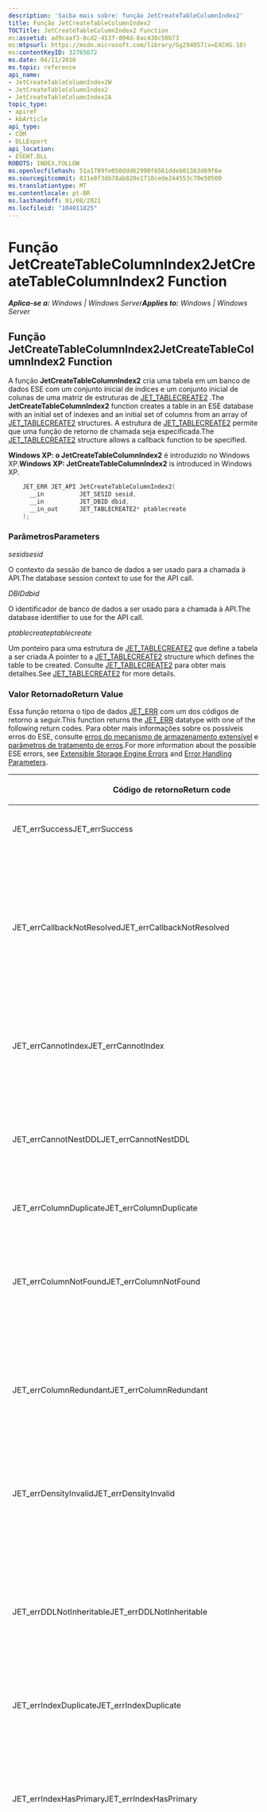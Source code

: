 ```yaml
---
description: 'Saiba mais sobre: função JetCreateTableColumnIndex2'
title: Função JetCreateTableColumnIndex2
TOCTitle: JetCreateTableColumnIndex2 Function
ms:assetid: ad9caaf3-8cd2-453f-894d-8ac438c50b73
ms:mtpsurl: https://msdn.microsoft.com/library/Gg294057(v=EXCHG.10)
ms:contentKeyID: 32765672
ms.date: 04/11/2016
ms.topic: reference
api_name:
- JetCreateTableColumnIndex2W
- JetCreateTableColumnIndex2
- JetCreateTableColumnIndex2A
topic_type:
- apiref
- kbArticle
api_type:
- COM
- DLLExport
api_location:
- ESENT.DLL
ROBOTS: INDEX,FOLLOW
ms.openlocfilehash: 51a1789fe050ddd62990f6561ddeb01363d69f6e
ms.sourcegitcommit: 831e8f3db78ab820e1710cede244553c70e50500
ms.translationtype: MT
ms.contentlocale: pt-BR
ms.lasthandoff: 01/08/2021
ms.locfileid: "104011825"
---
```

# <a name="jetcreatetablecolumnindex2-function"></a><span data-ttu-id="b8b4a-103">Função JetCreateTableColumnIndex2</span><span class="sxs-lookup"><span data-stu-id="b8b4a-103">JetCreateTableColumnIndex2 Function</span></span>


<span data-ttu-id="b8b4a-104">_**Aplica-se a:** Windows | Windows Server_</span><span class="sxs-lookup"><span data-stu-id="b8b4a-104">_**Applies to:** Windows | Windows Server_</span></span>

## <a name="jetcreatetablecolumnindex2-function"></a><span data-ttu-id="b8b4a-105">Função JetCreateTableColumnIndex2</span><span class="sxs-lookup"><span data-stu-id="b8b4a-105">JetCreateTableColumnIndex2 Function</span></span>

<span data-ttu-id="b8b4a-106">A função **JetCreateTableColumnIndex2** cria uma tabela em um banco de dados ESE com um conjunto inicial de índices e um conjunto inicial de colunas de uma matriz de estruturas de [JET_TABLECREATE2](./jet-tablecreate2-structure.md) .</span><span class="sxs-lookup"><span data-stu-id="b8b4a-106">The **JetCreateTableColumnIndex2** function creates a table in an ESE database with an initial set of indexes and an initial set of columns from an array of [JET_TABLECREATE2](./jet-tablecreate2-structure.md) structures.</span></span> <span data-ttu-id="b8b4a-107">A estrutura de [JET_TABLECREATE2](./jet-tablecreate2-structure.md) permite que uma função de retorno de chamada seja especificada.</span><span class="sxs-lookup"><span data-stu-id="b8b4a-107">The [JET_TABLECREATE2](./jet-tablecreate2-structure.md) structure allows a callback function to be specified.</span></span>

<span data-ttu-id="b8b4a-108">**Windows XP: o JetCreateTableColumnIndex2** é introduzido no Windows XP.</span><span class="sxs-lookup"><span data-stu-id="b8b4a-108">**Windows XP:  JetCreateTableColumnIndex2** is introduced in Windows XP.</span></span>

```cpp
    JET_ERR JET_API JetCreateTableColumnIndex2(
      __in          JET_SESID sesid,
      __in          JET_DBID dbid,
      __in_out      JET_TABLECREATE2* ptablecreate
    );
```

### <a name="parameters"></a><span data-ttu-id="b8b4a-109">Parâmetros</span><span class="sxs-lookup"><span data-stu-id="b8b4a-109">Parameters</span></span>

<span data-ttu-id="b8b4a-110">*sesid*</span><span class="sxs-lookup"><span data-stu-id="b8b4a-110">*sesid*</span></span>

<span data-ttu-id="b8b4a-111">O contexto da sessão de banco de dados a ser usado para a chamada à API.</span><span class="sxs-lookup"><span data-stu-id="b8b4a-111">The database session context to use for the API call.</span></span>

<span data-ttu-id="b8b4a-112">*DBID*</span><span class="sxs-lookup"><span data-stu-id="b8b4a-112">*dbid*</span></span>

<span data-ttu-id="b8b4a-113">O identificador de banco de dados a ser usado para a chamada à API.</span><span class="sxs-lookup"><span data-stu-id="b8b4a-113">The database identifier to use for the API call.</span></span>

<span data-ttu-id="b8b4a-114">*ptablecreate*</span><span class="sxs-lookup"><span data-stu-id="b8b4a-114">*ptablecreate*</span></span>

<span data-ttu-id="b8b4a-115">Um ponteiro para uma estrutura de [JET_TABLECREATE2](./jet-tablecreate2-structure.md) que define a tabela a ser criada.</span><span class="sxs-lookup"><span data-stu-id="b8b4a-115">A pointer to a [JET_TABLECREATE2](./jet-tablecreate2-structure.md) structure which defines the table to be created.</span></span> <span data-ttu-id="b8b4a-116">Consulte [JET_TABLECREATE2](./jet-tablecreate2-structure.md) para obter mais detalhes.</span><span class="sxs-lookup"><span data-stu-id="b8b4a-116">See [JET_TABLECREATE2](./jet-tablecreate2-structure.md) for more details.</span></span>

### <a name="return-value"></a><span data-ttu-id="b8b4a-117">Valor Retornado</span><span class="sxs-lookup"><span data-stu-id="b8b4a-117">Return Value</span></span>

<span data-ttu-id="b8b4a-118">Essa função retorna o tipo de dados [JET_ERR](./jet-err.md) com um dos códigos de retorno a seguir.</span><span class="sxs-lookup"><span data-stu-id="b8b4a-118">This function returns the [JET_ERR](./jet-err.md) datatype with one of the following return codes.</span></span> <span data-ttu-id="b8b4a-119">Para obter mais informações sobre os possíveis erros do ESE, consulte [erros do mecanismo de armazenamento extensível](./extensible-storage-engine-errors.md) e [parâmetros de tratamento de erros](./error-handling-parameters.md).</span><span class="sxs-lookup"><span data-stu-id="b8b4a-119">For more information about the possible ESE errors, see [Extensible Storage Engine Errors](./extensible-storage-engine-errors.md) and [Error Handling Parameters](./error-handling-parameters.md).</span></span>

<table>
<colgroup>
<col style="width: 50%" />
<col style="width: 50%" />
</colgroup>
<thead>
<tr class="header">
<th><p><span data-ttu-id="b8b4a-120">Código de retorno</span><span class="sxs-lookup"><span data-stu-id="b8b4a-120">Return code</span></span></p></th>
<th><p><span data-ttu-id="b8b4a-121">Descrição</span><span class="sxs-lookup"><span data-stu-id="b8b4a-121">Description</span></span></p></th>
</tr>
</thead>
<tbody>
<tr class="odd">
<td><p><span data-ttu-id="b8b4a-122">JET_errSuccess</span><span class="sxs-lookup"><span data-stu-id="b8b4a-122">JET_errSuccess</span></span></p></td>
<td><p><span data-ttu-id="b8b4a-123">A operação foi concluída com sucesso.</span><span class="sxs-lookup"><span data-stu-id="b8b4a-123">The operation completed successfully.</span></span></p></td>
</tr>
<tr class="even">
<td><p><span data-ttu-id="b8b4a-124">JET_errCallbackNotResolved</span><span class="sxs-lookup"><span data-stu-id="b8b4a-124">JET_errCallbackNotResolved</span></span></p></td>
<td><p><span data-ttu-id="b8b4a-125">A função de retorno de chamada não pôde ser resolvida.</span><span class="sxs-lookup"><span data-stu-id="b8b4a-125">The callback function could not be resolved.</span></span> <span data-ttu-id="b8b4a-126">A DLL pode não ter sido encontrada ou a função na DLL pode não ter sido encontrada.</span><span class="sxs-lookup"><span data-stu-id="b8b4a-126">The DLL might not have been found, or the function in the DLL might not have been found.</span></span> <span data-ttu-id="b8b4a-127">Com o registro em log suficiente habilitado, o log de eventos fornecerá mais detalhes.</span><span class="sxs-lookup"><span data-stu-id="b8b4a-127">With sufficient logging enabled, the event log will provide more details.</span></span></p></td>
</tr>
<tr class="odd">
<td><p><span data-ttu-id="b8b4a-128">JET_errCannotIndex</span><span class="sxs-lookup"><span data-stu-id="b8b4a-128">JET_errCannotIndex</span></span></p></td>
<td><p><span data-ttu-id="b8b4a-129">Foi feita uma tentativa de indexar uma coluna de atualização de caução ou SLV (Observe que as colunas SLV foram preteridas).</span><span class="sxs-lookup"><span data-stu-id="b8b4a-129">An attempt was made to index over an escrow-update or SLV column (note that SLV columns are deprecated).</span></span></p></td>
</tr>
<tr class="even">
<td><p><span data-ttu-id="b8b4a-130">JET_errCannotNestDDL</span><span class="sxs-lookup"><span data-stu-id="b8b4a-130">JET_errCannotNestDDL</span></span></p></td>
<td><p><span data-ttu-id="b8b4a-131">Se ptablecreate- &gt; grbit especificar JET_bitTableCreateTemplateTable, mas ptablecreate- &gt; szTemplateTableName será definido como NULL.</span><span class="sxs-lookup"><span data-stu-id="b8b4a-131">If ptablecreate-&gt;grbit specifies JET_bitTableCreateTemplateTable, but ptablecreate-&gt;szTemplateTableName is set to NULL.</span></span></p></td>
</tr>
<tr class="odd">
<td><p><span data-ttu-id="b8b4a-132">JET_errColumnDuplicate</span><span class="sxs-lookup"><span data-stu-id="b8b4a-132">JET_errColumnDuplicate</span></span></p></td>
<td><p><span data-ttu-id="b8b4a-133">Já existe uma coluna.</span><span class="sxs-lookup"><span data-stu-id="b8b4a-133">A column already exists.</span></span></p></td>
</tr>
<tr class="even">
<td><p><span data-ttu-id="b8b4a-134">JET_errColumnNotFound</span><span class="sxs-lookup"><span data-stu-id="b8b4a-134">JET_errColumnNotFound</span></span></p></td>
<td><p><span data-ttu-id="b8b4a-135">Foi feita uma tentativa de indexar uma coluna não existente.</span><span class="sxs-lookup"><span data-stu-id="b8b4a-135">An attempt was made to index over a non-existent column.</span></span> <span data-ttu-id="b8b4a-136">A tentativa de indexar condicionalmente uma coluna não existente também pode produzir esse erro.</span><span class="sxs-lookup"><span data-stu-id="b8b4a-136">Attempting to conditionally index over a non-existent column can also produce this error.</span></span></p></td>
</tr>
<tr class="odd">
<td><p><span data-ttu-id="b8b4a-137">JET_errColumnRedundant</span><span class="sxs-lookup"><span data-stu-id="b8b4a-137">JET_errColumnRedundant</span></span></p></td>
<td><p><span data-ttu-id="b8b4a-138">Foi feita uma tentativa de adicionar uma coluna redundante.</span><span class="sxs-lookup"><span data-stu-id="b8b4a-138">An attempt was made to add a redundant column.</span></span> <span data-ttu-id="b8b4a-139">Não deve haver mais de uma coluna de incremento automático e não há mais de uma coluna de versão por tabela.</span><span class="sxs-lookup"><span data-stu-id="b8b4a-139">There should be no more than one autoincrement column, and no more than one version column per table.</span></span></p></td>
</tr>
<tr class="even">
<td><p><span data-ttu-id="b8b4a-140">JET_errDensityInvalid</span><span class="sxs-lookup"><span data-stu-id="b8b4a-140">JET_errDensityInvalid</span></span></p></td>
<td><p><span data-ttu-id="b8b4a-141">Esse erro será retornado se o membro <strong>ulDensity</strong> da estrutura de <a href="gg269186(v=exchg.10).md">JET_INDEXCREATE</a> for definido como um número inferior a 20 ou maior que 100.</span><span class="sxs-lookup"><span data-stu-id="b8b4a-141">This error will be returned if the <strong>ulDensity</strong> member of the <a href="gg269186(v=exchg.10).md">JET_INDEXCREATE</a> structure is set to a number less than 20 or more than 100.</span></span></p></td>
</tr>
<tr class="odd">
<td><p><span data-ttu-id="b8b4a-142">JET_errDDLNotInheritable</span><span class="sxs-lookup"><span data-stu-id="b8b4a-142">JET_errDDLNotInheritable</span></span></p></td>
<td><p><span data-ttu-id="b8b4a-143">Significa que a tabela nomeada no membro <strong>szTemplateTableName</strong> da estrutura de <a href="gg294146(v=exchg.10).md">JET_TABLECREATE</a> não foi marcada como uma tabela de modelo (ou seja, essa tabela não tinha JET_bitTableCreateTemplateTable definido).</span><span class="sxs-lookup"><span data-stu-id="b8b4a-143">Signifies that the table named in the <strong>szTemplateTableName</strong> member of the <a href="gg294146(v=exchg.10).md">JET_TABLECREATE</a> structure was not a marked as a template table (that is, that table did not have JET_bitTableCreateTemplateTable set).</span></span></p></td>
</tr>
<tr class="even">
<td><p><span data-ttu-id="b8b4a-144">JET_errIndexDuplicate</span><span class="sxs-lookup"><span data-stu-id="b8b4a-144">JET_errIndexDuplicate</span></span></p></td>
<td><p><span data-ttu-id="b8b4a-145">Foi feita uma tentativa de definir dois índices idênticos.</span><span class="sxs-lookup"><span data-stu-id="b8b4a-145">An attempt to define two identical indexes was made.</span></span></p></td>
</tr>
<tr class="odd">
<td><p><span data-ttu-id="b8b4a-146">JET_errIndexHasPrimary</span><span class="sxs-lookup"><span data-stu-id="b8b4a-146">JET_errIndexHasPrimary</span></span></p></td>
<td><p><span data-ttu-id="b8b4a-147">Foi feita uma tentativa de especificar mais de um índice primário para uma tabela.</span><span class="sxs-lookup"><span data-stu-id="b8b4a-147">An attempt was made to specify more than one primary index for a table.</span></span> <span data-ttu-id="b8b4a-148">Uma tabela deve ter exatamente um índice primário.</span><span class="sxs-lookup"><span data-stu-id="b8b4a-148">A table must have exactly one primary index.</span></span> <span data-ttu-id="b8b4a-149">Se nenhum índice primário for especificado, o mecanismo de banco de dados criará de forma transparente um.</span><span class="sxs-lookup"><span data-stu-id="b8b4a-149">If no primary index is specified, the database engine will transparently create one.</span></span></p></td>
</tr>
<tr class="even">
<td><p><span data-ttu-id="b8b4a-150">JET_errIndexInvalidDef</span><span class="sxs-lookup"><span data-stu-id="b8b4a-150">JET_errIndexInvalidDef</span></span></p></td>
<td><p><span data-ttu-id="b8b4a-151">Uma definição de índice inválida foi especificada.</span><span class="sxs-lookup"><span data-stu-id="b8b4a-151">An invalid index definition was specified.</span></span> <span data-ttu-id="b8b4a-152">Alguns dos motivos possíveis para receber esse erro são:</span><span class="sxs-lookup"><span data-stu-id="b8b4a-152">Some of the possible reasons for receiving this error are:</span></span></p>
<ul>
<li><p><span data-ttu-id="b8b4a-153">Um índice primário é condicional (ou seja, o membro <strong>grbit</strong> da estrutura de <a href="gg269186(v=exchg.10).md">JET_INDEXCREATE</a> tem JET_bitIndexPrimary definido e o membro <strong>cConditionalColumn</strong> da estrutura <a href="gg269186(v=exchg.10).md">JET_INDEXCREATE</a> é maior que zero).</span><span class="sxs-lookup"><span data-stu-id="b8b4a-153">A primary index is conditional (that is, the <strong>grbit</strong> member of the <a href="gg269186(v=exchg.10).md">JET_INDEXCREATE</a> structure has JET_bitIndexPrimary set, and <strong>cConditionalColumn</strong> member of the <a href="gg269186(v=exchg.10).md">JET_INDEXCREATE</a> structure is greater than zero).</span></span></p></li>
<li><p><span data-ttu-id="b8b4a-154">Windows Server 2003 e posterior.</span><span class="sxs-lookup"><span data-stu-id="b8b4a-154">Windows Server 2003 and later.</span></span> <span data-ttu-id="b8b4a-155">Tentativa de criar um índice de tupla com limites de tupla, mas sem passar o membro <strong>ptuplelimits</strong> na estrutura de <a href="gg269186(v=exchg.10).md">JET_INDEXCREATE</a> (ou seja, o membro <strong>grbit</strong> da estrutura de <a href="gg269186(v=exchg.10).md">JET_INDEXCREATE</a> tem JET_BITINDEXTUPLELIMITS definido, mas o ponteiro <strong>ptuplelimits</strong> é nulo).</span><span class="sxs-lookup"><span data-stu-id="b8b4a-155">Attempting to create a tuple index with tuple limits, but without passing the <strong>ptuplelimits</strong> member in the <a href="gg269186(v=exchg.10).md">JET_INDEXCREATE</a> structure (that is, the <strong>grbit</strong> member of the <a href="gg269186(v=exchg.10).md">JET_INDEXCREATE</a> structure has JET_bitIndexTupleLimits set, but the <strong>ptuplelimits</strong> pointer is NULL).</span></span></p></li>
<li><p><span data-ttu-id="b8b4a-156">Passando uma definição de chave inválida no membro <strong>szKey</strong> da estrutura de <a href="gg269186(v=exchg.10).md">JET_INDEXCREATE</a> .</span><span class="sxs-lookup"><span data-stu-id="b8b4a-156">Passing in an invalid key definition in the <strong>szKey</strong> member of the <a href="gg269186(v=exchg.10).md">JET_INDEXCREATE</a> structure.</span></span> <span data-ttu-id="b8b4a-157">Consulte <a href="gg269186(v=exchg.10).md">JET_INDEXCREATE</a> para obter uma discussão sobre definições válidas.</span><span class="sxs-lookup"><span data-stu-id="b8b4a-157">See <a href="gg269186(v=exchg.10).md">JET_INDEXCREATE</a> for a discussion of valid definitions.</span></span></p></li>
<li><p><span data-ttu-id="b8b4a-158">Definir o membro <strong>cbVarSegMac</strong> em <a href="gg269186(v=exchg.10).md">JET_INDEXCREATE</a> ser maior que JET_cbPrimaryKeyMost (para um índice primário) ou maior que JET_cbSecondaryKeyMost (para um índice secundário).</span><span class="sxs-lookup"><span data-stu-id="b8b4a-158">Setting the <strong>cbVarSegMac</strong> member in <a href="gg269186(v=exchg.10).md">JET_INDEXCREATE</a> to be greater than JET_cbPrimaryKeyMost (for a primary index) or greater than JET_cbSecondaryKeyMost (for a secondary index).</span></span></p></li>
<li><p><span data-ttu-id="b8b4a-159">Passando uma combinação inválida para um índice Unicode definido pelo usuário (um que tem o conjunto de bits JET_bitIndexUnicode no membro <strong>grbit</strong> de <a href="gg269186(v=exchg.10).md">JET_INDEXCREATE</a>).</span><span class="sxs-lookup"><span data-stu-id="b8b4a-159">Passing an invalid combination for a user-defined Unicode index (one which has the JET_bitIndexUnicode bit set in the <strong>grbit</strong> member of <a href="gg269186(v=exchg.10).md">JET_INDEXCREATE</a>).</span></span> <span data-ttu-id="b8b4a-160">Algumas causas comuns incluem o membro <strong>pidxunicode</strong> da estrutura <a href="gg269186(v=exchg.10).md">JET_INDEXCREATE</a> é NULL ou o LCID especificado na estrutura <strong>pidxunicode</strong> é inválido.</span><span class="sxs-lookup"><span data-stu-id="b8b4a-160">Some common causes include the <strong>pidxunicode</strong> member of the <a href="gg269186(v=exchg.10).md">JET_INDEXCREATE</a> structure is NULL, or the LCID specified in the <strong>pidxunicode</strong> structure is invalid.</span></span></p></li>
<li><p><span data-ttu-id="b8b4a-161">Especificando uma coluna com valores múltiplos para um índice primário.</span><span class="sxs-lookup"><span data-stu-id="b8b4a-161">Specifying a multi-valued column for a primary index.</span></span></p></li>
<li><p><span data-ttu-id="b8b4a-162">Tentando indexar muitas colunas condicionais.</span><span class="sxs-lookup"><span data-stu-id="b8b4a-162">Trying to index too many conditional columns.</span></span> <span data-ttu-id="b8b4a-163">O membro <strong>cConditionalColumn</strong> da estrutura de <a href="gg269186(v=exchg.10).md">JET_INDEXCREATE</a> não deve ser maior que JET_ccolKeyMost.</span><span class="sxs-lookup"><span data-stu-id="b8b4a-163">The <strong>cConditionalColumn</strong> member of the <a href="gg269186(v=exchg.10).md">JET_INDEXCREATE</a> structure must not be greater than JET_ccolKeyMost.</span></span></p></li>
</ul></td>
</tr>
<tr class="odd">
<td><p><span data-ttu-id="b8b4a-164">JET_errIndexTuplesInvalidLimits</span><span class="sxs-lookup"><span data-stu-id="b8b4a-164">JET_errIndexTuplesInvalidLimits</span></span></p></td>
<td><p><span data-ttu-id="b8b4a-165">Windows XP e posterior.</span><span class="sxs-lookup"><span data-stu-id="b8b4a-165">Windows XP and later.</span></span> <span data-ttu-id="b8b4a-166">Uma estrutura de <a href="gg269207(v=exchg.10).md">JET_TUPLELIMITS</a> foi especificada e não há suporte para seus limites.</span><span class="sxs-lookup"><span data-stu-id="b8b4a-166">A <a href="gg269207(v=exchg.10).md">JET_TUPLELIMITS</a> structure was specified, and its limits are not supported.</span></span> <span data-ttu-id="b8b4a-167">Consulte a seção comentários da estrutura de <a href="gg269207(v=exchg.10).md">JET_TUPLELIMITS</a> .</span><span class="sxs-lookup"><span data-stu-id="b8b4a-167">See the remarks section of the <a href="gg269207(v=exchg.10).md">JET_TUPLELIMITS</a> structure.</span></span></p></td>
</tr>
<tr class="even">
<td><p><span data-ttu-id="b8b4a-168">JET_errIndexTuplesNonUniqueOnly</span><span class="sxs-lookup"><span data-stu-id="b8b4a-168">JET_errIndexTuplesNonUniqueOnly</span></span></p></td>
<td><p><span data-ttu-id="b8b4a-169">Windows XP e posterior.</span><span class="sxs-lookup"><span data-stu-id="b8b4a-169">Windows XP and later.</span></span> <span data-ttu-id="b8b4a-170">Um índice de tupla não pode ser exclusivo (ou seja, o membro <em>grbit</em> da estrutura de <a href="gg269186(v=exchg.10).md">JET_INDEXCREATE</a> não deve ter JET_bitIndexPrimary e JET_bitIndexUnique definido).</span><span class="sxs-lookup"><span data-stu-id="b8b4a-170">A tuple index cannot be unique (that is, the <em>grbit</em> member of the <a href="gg269186(v=exchg.10).md">JET_INDEXCREATE</a> structure must not have both JET_bitIndexPrimary and JET_bitIndexUnique set).</span></span></p></td>
</tr>
<tr class="odd">
<td><p><span data-ttu-id="b8b4a-171">JET_errIndexTuplesOneColumnOnly</span><span class="sxs-lookup"><span data-stu-id="b8b4a-171">JET_errIndexTuplesOneColumnOnly</span></span></p></td>
<td><p><span data-ttu-id="b8b4a-172">Windows XP e posterior.</span><span class="sxs-lookup"><span data-stu-id="b8b4a-172">Windows XP and later.</span></span> <span data-ttu-id="b8b4a-173">Um índice de tupla só pode ser sobre uma única coluna (ou seja, se o membro <strong>grbit</strong> da estrutura de <a href="gg269186(v=exchg.10).md">JET_INDEXCREATE</a> tiver JET_bitIndexTuples definido e o membro <strong>szKey</strong> da estrutura <a href="gg269186(v=exchg.10).md">JET_INDEXCREATE</a> especificar mais de uma coluna).</span><span class="sxs-lookup"><span data-stu-id="b8b4a-173">A tuple index can only be over a single column (that is, if the <strong>grbit</strong> member of the <a href="gg269186(v=exchg.10).md">JET_INDEXCREATE</a> structure has JET_bitIndexTuples set, and the <strong>szKey</strong> member of the <a href="gg269186(v=exchg.10).md">JET_INDEXCREATE</a> structure specifies more than one column).</span></span></p></td>
</tr>
<tr class="even">
<td><p><span data-ttu-id="b8b4a-174">JET_errIndexTuplesSecondaryIndexOnly</span><span class="sxs-lookup"><span data-stu-id="b8b4a-174">JET_errIndexTuplesSecondaryIndexOnly</span></span></p></td>
<td><p><span data-ttu-id="b8b4a-175">Windows XP e posterior.</span><span class="sxs-lookup"><span data-stu-id="b8b4a-175">Windows XP and later.</span></span> <span data-ttu-id="b8b4a-176">Um índice de tupla não pode ser um índice primário (ou seja, o membro <strong>grbit</strong> da estrutura de <a href="gg269186(v=exchg.10).md">JET_INDEXCREATE</a> não deve ter JET_bitIndexPrimary e JET_bitIndexTuples definido).</span><span class="sxs-lookup"><span data-stu-id="b8b4a-176">A tuple index cannot be a primary index (that is, the <strong>grbit</strong> member of the <a href="gg269186(v=exchg.10).md">JET_INDEXCREATE</a> structure must not have both JET_bitIndexPrimary and JET_bitIndexTuples set).</span></span></p></td>
</tr>
<tr class="odd">
<td><p><span data-ttu-id="b8b4a-177">JET_errIndexTuplesTextColumnsOnly</span><span class="sxs-lookup"><span data-stu-id="b8b4a-177">JET_errIndexTuplesTextColumnsOnly</span></span></p></td>
<td><p><span data-ttu-id="b8b4a-178">Windows XP e posterior.</span><span class="sxs-lookup"><span data-stu-id="b8b4a-178">Windows XP and later.</span></span> <span data-ttu-id="b8b4a-179">Um índice de tupla só pode estar em uma coluna de texto ou Unicode.</span><span class="sxs-lookup"><span data-stu-id="b8b4a-179">A tuple index can only be on a text or Unicode column.</span></span> <span data-ttu-id="b8b4a-180">Uma tentativa de indexar outras colunas (como colunas binárias) resultará em JET_errIndexTuplesTextColumnsOnly.</span><span class="sxs-lookup"><span data-stu-id="b8b4a-180">An attempt to index other columns (such as binary columns) will result in JET_errIndexTuplesTextColumnsOnly.</span></span></p></td>
</tr>
<tr class="even">
<td><p><span data-ttu-id="b8b4a-181">JET_errIndexTuplesVarSegMacNotAllowed</span><span class="sxs-lookup"><span data-stu-id="b8b4a-181">JET_errIndexTuplesVarSegMacNotAllowed</span></span></p></td>
<td><p><span data-ttu-id="b8b4a-182">Windows XP e posterior.</span><span class="sxs-lookup"><span data-stu-id="b8b4a-182">Windows XP and later.</span></span> <span data-ttu-id="b8b4a-183">Um índice de tupla não permite que o membro <strong>cbVarSegMac</strong> da estrutura de <a href="gg269186(v=exchg.10).md">JET_INDEXCREATE</a> seja definida.</span><span class="sxs-lookup"><span data-stu-id="b8b4a-183">A tuple index does not allow the <strong>cbVarSegMac</strong> member of the <a href="gg269186(v=exchg.10).md">JET_INDEXCREATE</a> structure to be set.</span></span></p></td>
</tr>
<tr class="odd">
<td><p><span data-ttu-id="b8b4a-184">JET_errInTransaction</span><span class="sxs-lookup"><span data-stu-id="b8b4a-184">JET_errInTransaction</span></span></p></td>
<td><p><span data-ttu-id="b8b4a-185">Foi feita uma tentativa de criar um índice sem informações de versão em uma transação.</span><span class="sxs-lookup"><span data-stu-id="b8b4a-185">An attempt was made to create an index without version information while in a transaction.</span></span></p></td>
</tr>
<tr class="even">
<td><p><span data-ttu-id="b8b4a-186">JET_errInvalidCodePage</span><span class="sxs-lookup"><span data-stu-id="b8b4a-186">JET_errInvalidCodePage</span></span></p></td>
<td><p><span data-ttu-id="b8b4a-187">O membro <strong>CP</strong> da estrutura de <a href="gg269252(v=exchg.10).md">JET_COLUMNCREATE</a> não foi definido como uma página de código válida.</span><span class="sxs-lookup"><span data-stu-id="b8b4a-187">The <strong>cp</strong> member of the <a href="gg269252(v=exchg.10).md">JET_COLUMNCREATE</a> structure was not set to a valid code page.</span></span> <span data-ttu-id="b8b4a-188">Os únicos valores válidos para colunas de texto são Inglês (1252) e Unicode (1200).</span><span class="sxs-lookup"><span data-stu-id="b8b4a-188">The only valid values for text columns are English (1252) and Unicode (1200).</span></span> <span data-ttu-id="b8b4a-189">Um valor de 0 significa que o padrão será usado (Inglês, 1252).</span><span class="sxs-lookup"><span data-stu-id="b8b4a-189">A value of 0 means the default will be used (English, 1252).</span></span></p></td>
</tr>
<tr class="odd">
<td><p><span data-ttu-id="b8b4a-190">JET_errInvalidColumnType</span><span class="sxs-lookup"><span data-stu-id="b8b4a-190">JET_errInvalidColumnType</span></span></p></td>
<td><p><span data-ttu-id="b8b4a-191">O membro <strong>coltyp</strong> da estrutura de <a href="gg269252(v=exchg.10).md">JET_COLUMNCREATE</a> não foi definido como um tipo de coluna válido.</span><span class="sxs-lookup"><span data-stu-id="b8b4a-191">The <strong>coltyp</strong> member of the <a href="gg269252(v=exchg.10).md">JET_COLUMNCREATE</a> structure was not set to a valid column type.</span></span></p></td>
</tr>
<tr class="even">
<td><p><span data-ttu-id="b8b4a-192">JET_errInvalidCreateIndex</span><span class="sxs-lookup"><span data-stu-id="b8b4a-192">JET_errInvalidCreateIndex</span></span></p></td>
<td><p><span data-ttu-id="b8b4a-193">Alguns dos motivos pelos quais esse erro pode ocorrer:</span><span class="sxs-lookup"><span data-stu-id="b8b4a-193">Some of the reasons this error may occur:</span></span></p>
<ul>
<li><p><span data-ttu-id="b8b4a-194">O membro <strong>rgindexcreate</strong> da estrutura de <a href="gg269203(v=exchg.10).md">JET_TABLECREATE2</a> foi definido como nulo.</span><span class="sxs-lookup"><span data-stu-id="b8b4a-194">The <strong>rgindexcreate</strong> member of the <a href="gg269203(v=exchg.10).md">JET_TABLECREATE2</a> structure was set to NULL.</span></span></p></li>
<li><p><span data-ttu-id="b8b4a-195">O membro <strong>rgcolumncreate</strong> da estrutura de <a href="gg269203(v=exchg.10).md">JET_TABLECREATE2</a> foi definido como nulo.</span><span class="sxs-lookup"><span data-stu-id="b8b4a-195">The <strong>rgcolumncreate</strong> member of the <a href="gg269203(v=exchg.10).md">JET_TABLECREATE2</a> structure was set to NULL.</span></span></p></li>
<li><p><span data-ttu-id="b8b4a-196">O membro <strong>cbStruct</strong> de uma estrutura de <a href="gg269186(v=exchg.10).md">JET_INDEXCREATE</a> não foi definido como um valor válido.</span><span class="sxs-lookup"><span data-stu-id="b8b4a-196">The <strong>cbStruct</strong> member of a <a href="gg269186(v=exchg.10).md">JET_INDEXCREATE</a> structure was not set to a valid value.</span></span></p></li>
</ul></td>
</tr>
<tr class="odd">
<td><p><span data-ttu-id="b8b4a-197">JET_errInvalidgrbit</span><span class="sxs-lookup"><span data-stu-id="b8b4a-197">JET_errInvalidgrbit</span></span></p></td>
<td><p><span data-ttu-id="b8b4a-198">Uma combinação inválida de membros <strong>grbit</strong> foi especificada em <a href="gg294146(v=exchg.10).md">JET_TABLECREATE</a> ou <a href="gg269203(v=exchg.10).md">JET_TABLECREATE2</a>.</span><span class="sxs-lookup"><span data-stu-id="b8b4a-198">An invalid combination of <strong>grbit</strong> members was specified in <a href="gg294146(v=exchg.10).md">JET_TABLECREATE</a> or <a href="gg269203(v=exchg.10).md">JET_TABLECREATE2</a>.</span></span></p>
<p><span data-ttu-id="b8b4a-199">A definição do índice é inválida porque o membro <strong>grbit</strong> contém valores inconsistentes.</span><span class="sxs-lookup"><span data-stu-id="b8b4a-199">The index definition is invalid because the <strong>grbit</strong> member contains inconsistent values.</span></span> <span data-ttu-id="b8b4a-200">Alguns motivos possíveis são:</span><span class="sxs-lookup"><span data-stu-id="b8b4a-200">Some possible reasons are:</span></span></p>
<ul>
<li><p><span data-ttu-id="b8b4a-201">Um índice primário tinha um bit de ignorar especificado (ou seja, JET_bitIndexPrimary foi passado com JET_bitIndexIgnoreNull, JET_bitIndexIgnoreAnyNull ou JET_bitIndexIgnoreFirstNull).</span><span class="sxs-lookup"><span data-stu-id="b8b4a-201">A primary index had an ignore bit specified (that is, JET_bitIndexPrimary was passed with JET_bitIndexIgnoreNull, JET_bitIndexIgnoreAnyNull, or JET_bitIndexIgnoreFirstNull).</span></span></p></li>
<li><p><span data-ttu-id="b8b4a-202">Um índice vazio não ignora quaisquer membros nulos (ou seja, o membro <strong>grbit</strong> da estrutura de <a href="gg269186(v=exchg.10).md">JET_INDEXCREATE</a> tem JET_bitIndexEmpty definido, mas não tem JET_bitIndexIgnoreAnyNull definido).</span><span class="sxs-lookup"><span data-stu-id="b8b4a-202">An empty index does not ignore any NULL members (that is, the <strong>grbit</strong> member of the <a href="gg269186(v=exchg.10).md">JET_INDEXCREATE</a> structure has JET_bitIndexEmpty set, but does not have JET_bitIndexIgnoreAnyNull set).</span></span></p></li>
<li><p><span data-ttu-id="b8b4a-203">Passando uma estrutura de <a href="gg269214(v=exchg.10).md">JET_CONDITIONALCOLUMN</a> com um membro <strong>grbit</strong> inválido.</span><span class="sxs-lookup"><span data-stu-id="b8b4a-203">Passing in a <a href="gg269214(v=exchg.10).md">JET_CONDITIONALCOLUMN</a> structure with an invalid <strong>grbit</strong> member.</span></span></p></li>
</ul></td>
</tr>
<tr class="even">
<td><p><span data-ttu-id="b8b4a-204">JET_errInvalidLanguageId</span><span class="sxs-lookup"><span data-stu-id="b8b4a-204">JET_errInvalidLanguageId</span></span></p></td>
<td><p><span data-ttu-id="b8b4a-205">Uma LCID (identificação de localidade) inválida foi passada (por meio do membro <strong>LCID</strong> da estrutura de <a href="gg294097(v=exchg.10).md">JET_UNICODEINDEX</a> que é apontada pelo membro <strong>pidxunicode</strong> na estrutura <a href="gg269186(v=exchg.10).md">JET_INDEXCREATE</a> ou pelo campo <strong>LCID</strong> da estrutura <a href="gg269186(v=exchg.10).md">JET_INDEXCREATE</a> ).</span><span class="sxs-lookup"><span data-stu-id="b8b4a-205">An invalid Locale ID (LCID) was passed in (either through the <strong>lcid</strong> member of the <a href="gg294097(v=exchg.10).md">JET_UNICODEINDEX</a> structure which is pointed to by the <strong>pidxunicode</strong> member in the <a href="gg269186(v=exchg.10).md">JET_INDEXCREATE</a> structure, or through the <strong>lcid</strong> field of the <a href="gg269186(v=exchg.10).md">JET_INDEXCREATE</a> structure).</span></span></p></td>
</tr>
<tr class="odd">
<td><p><span data-ttu-id="b8b4a-206">JET_errInvalidParameter</span><span class="sxs-lookup"><span data-stu-id="b8b4a-206">JET_errInvalidParameter</span></span></p></td>
<td><p><span data-ttu-id="b8b4a-207">Um parâmetro inválido foi fornecido.</span><span class="sxs-lookup"><span data-stu-id="b8b4a-207">An invalid parameter was given.</span></span> <span data-ttu-id="b8b4a-208">Alguns motivos possíveis são:</span><span class="sxs-lookup"><span data-stu-id="b8b4a-208">Some possible reasons are:</span></span></p>
<ul>
<li><p><span data-ttu-id="b8b4a-209">O membro <strong>rgcolumncreate</strong> da estrutura de <a href="gg269203(v=exchg.10).md">JET_TABLECREATE2</a> é nulo.</span><span class="sxs-lookup"><span data-stu-id="b8b4a-209">The <strong>rgcolumncreate</strong> member of the <a href="gg269203(v=exchg.10).md">JET_TABLECREATE2</a> structure is NULL.</span></span></p></li>
<li><p><span data-ttu-id="b8b4a-210">O membro <strong>cbStruct</strong> de uma das estruturas de <a href="gg269252(v=exchg.10).md">JET_COLUMNCREATE</a> dadas no membro <strong>rgcolumncreate</strong> da estrutura de <a href="gg269203(v=exchg.10).md">JET_TABLECREATE2</a> não foi definido como sizeof (JET_COLUMNCREATE).</span><span class="sxs-lookup"><span data-stu-id="b8b4a-210">The <strong>cbStruct</strong> member of one of the <a href="gg269252(v=exchg.10).md">JET_COLUMNCREATE</a> structures given in the <strong>rgcolumncreate</strong> member of the <a href="gg269203(v=exchg.10).md">JET_TABLECREATE2</a> structure was not set to sizeof( JET_COLUMNCREATE ).</span></span></p></li>
<li><p><span data-ttu-id="b8b4a-211">O membro <strong>cbKey</strong> de uma estrutura de <a href="gg269186(v=exchg.10).md">JET_INDEXCREATE</a> é definido como zero.</span><span class="sxs-lookup"><span data-stu-id="b8b4a-211">The <strong>cbKey</strong> member of a <a href="gg269186(v=exchg.10).md">JET_INDEXCREATE</a> structure is set to zero.</span></span></p></li>
<li><p><span data-ttu-id="b8b4a-212">O membro <strong>cbStruct</strong> de uma estrutura de <a href="gg269186(v=exchg.10).md">JET_INDEXCREATE</a> não está definido como sizeof (JET_INDEXCREATE).</span><span class="sxs-lookup"><span data-stu-id="b8b4a-212">The <strong>cbStruct</strong> member of a <a href="gg269186(v=exchg.10).md">JET_INDEXCREATE</a> structure is not set to sizeof( JET_INDEXCREATE ).</span></span></p></li>
</ul></td>
</tr>
<tr class="even">
<td><p><span data-ttu-id="b8b4a-213">JET_errRecordTooBig</span><span class="sxs-lookup"><span data-stu-id="b8b4a-213">JET_errRecordTooBig</span></span></p></td>
<td><p><span data-ttu-id="b8b4a-214">O registro é muito grande.</span><span class="sxs-lookup"><span data-stu-id="b8b4a-214">The record is too big.</span></span> <span data-ttu-id="b8b4a-215">A soma do membro <strong>cbMax</strong> da estrutura de <a href="gg269252(v=exchg.10).md">JET_COLUMNCREATE</a> para todas as colunas fixas não deve exceder um determinado valor.</span><span class="sxs-lookup"><span data-stu-id="b8b4a-215">The sum of the <strong>cbMax</strong> member of the <a href="gg269252(v=exchg.10).md">JET_COLUMNCREATE</a> structure for all fixed columns must not exceed a certain value.</span></span></p></td>
</tr>
<tr class="odd">
<td><p><span data-ttu-id="b8b4a-216">JET_errTableDuplicate</span><span class="sxs-lookup"><span data-stu-id="b8b4a-216">JET_errTableDuplicate</span></span></p></td>
<td><p><span data-ttu-id="b8b4a-217">A tabela já existe.</span><span class="sxs-lookup"><span data-stu-id="b8b4a-217">The table already exists.</span></span></p></td>
</tr>
<tr class="even">
<td><p><span data-ttu-id="b8b4a-218">JET_errTooManyColumns</span><span class="sxs-lookup"><span data-stu-id="b8b4a-218">JET_errTooManyColumns</span></span></p></td>
<td><p><span data-ttu-id="b8b4a-219">Foi feita uma tentativa de adicionar muitas colunas à tabela.</span><span class="sxs-lookup"><span data-stu-id="b8b4a-219">An attempt was made to add too many columns to the table.</span></span> <span data-ttu-id="b8b4a-220">Uma tabela não pode ter mais de JET_ccolFixedMost colunas fixas, não mais do que JET_ccolVarMost colunas de comprimento variável e não mais do que JET_ccolTaggedMost colunas marcadas.</span><span class="sxs-lookup"><span data-stu-id="b8b4a-220">A table can have no more than JET_ccolFixedMost fixed columns, no more than JET_ccolVarMost variable-length columns, and no more than JET_ccolTaggedMost tagged columns.</span></span></p></td>
</tr>
<tr class="odd">
<td><p><span data-ttu-id="b8b4a-221">JET_errUnicodeTranslationFail</span><span class="sxs-lookup"><span data-stu-id="b8b4a-221">JET_errUnicodeTranslationFail</span></span></p></td>
<td><p><span data-ttu-id="b8b4a-222">Ocorreu um erro ao tentar normalizar uma coluna Unicode.</span><span class="sxs-lookup"><span data-stu-id="b8b4a-222">An error occurred attempting to normalize a Unicode column.</span></span> <span data-ttu-id="b8b4a-223">Isso pode ser causado pela execução de recursos do sistema.</span><span class="sxs-lookup"><span data-stu-id="b8b4a-223">This can be caused by running out of system resources.</span></span></p></td>
</tr>
</tbody>
</table>


#### <a name="remarks"></a><span data-ttu-id="b8b4a-224">Comentários</span><span class="sxs-lookup"><span data-stu-id="b8b4a-224">Remarks</span></span>

<span data-ttu-id="b8b4a-225">O nome **JetCreateTableColumnIndex2** vem da ordem de criação dos objetos: ele primeiro cria uma tabela, colunas e, finalmente, índices.</span><span class="sxs-lookup"><span data-stu-id="b8b4a-225">The name **JetCreateTableColumnIndex2** comes from the order of creation of the objects: It first creates a table, columns, and then finally indexes.</span></span> <span data-ttu-id="b8b4a-226">**JetCreateTableColumnIndex2** cria uma tabela com um conjunto inicial de colunas e índices.</span><span class="sxs-lookup"><span data-stu-id="b8b4a-226">**JetCreateTableColumnIndex2** creates a table with an initial set of columns and indexes.</span></span> <span data-ttu-id="b8b4a-227">Colunas e índices adicionais podem ser adicionados e removidos dinamicamente com [JetAddColumn](./jetaddcolumn-function.md), [JetDeleteColumn](./jetdeletecolumn-function.md), [JetDeleteColumn2](./jetdeletecolumn2-function.md), [JetCreateIndex](./jetcreateindex-function.md), [JetCreateIndex2](./jetcreateindex2-function.md)e [JetDeleteIndex](./jetdeleteindex-function.md).</span><span class="sxs-lookup"><span data-stu-id="b8b4a-227">Additional columns and indexes can be added and removed dynamically with [JetAddColumn](./jetaddcolumn-function.md), [JetDeleteColumn](./jetdeletecolumn-function.md), [JetDeleteColumn2](./jetdeletecolumn2-function.md), [JetCreateIndex](./jetcreateindex-function.md), [JetCreateIndex2](./jetcreateindex2-function.md), and [JetDeleteIndex](./jetdeleteindex-function.md).</span></span>

<span data-ttu-id="b8b4a-228">Assim como o [JetOpenTable](./jetopentable-function.md), quando o aplicativo é feito usando a *tabelaid* retornada, ele normalmente deve ser fechado com [JetCloseTable](./jetclosetable-function.md).</span><span class="sxs-lookup"><span data-stu-id="b8b4a-228">Like [JetOpenTable](./jetopentable-function.md), when the application is done using the returned *tableid*, it should usually be closed with [JetCloseTable](./jetclosetable-function.md).</span></span>

#### <a name="requirements"></a><span data-ttu-id="b8b4a-229">Requisitos</span><span class="sxs-lookup"><span data-stu-id="b8b4a-229">Requirements</span></span>

<table>
<colgroup>
<col style="width: 50%" />
<col style="width: 50%" />
</colgroup>
<tbody>
<tr class="odd">
<td><p><span data-ttu-id="b8b4a-230"><strong>Cliente</strong></span><span class="sxs-lookup"><span data-stu-id="b8b4a-230"><strong>Client</strong></span></span></p></td>
<td><p><span data-ttu-id="b8b4a-231">Requer o Windows Vista ou o Windows XP.</span><span class="sxs-lookup"><span data-stu-id="b8b4a-231">Requires Windows Vista or Windows XP.</span></span></p></td>
</tr>
<tr class="even">
<td><p><span data-ttu-id="b8b4a-232"><strong>Servidor</strong></span><span class="sxs-lookup"><span data-stu-id="b8b4a-232"><strong>Server</strong></span></span></p></td>
<td><p><span data-ttu-id="b8b4a-233">Requer o Windows Server 2008 ou o Windows Server 2003.</span><span class="sxs-lookup"><span data-stu-id="b8b4a-233">Requires Windows Server 2008 or Windows Server 2003.</span></span></p></td>
</tr>
<tr class="odd">
<td><p><span data-ttu-id="b8b4a-234"><strong>Cabeçalho</strong></span><span class="sxs-lookup"><span data-stu-id="b8b4a-234"><strong>Header</strong></span></span></p></td>
<td><p><span data-ttu-id="b8b4a-235">Declarado em ESENT. h.</span><span class="sxs-lookup"><span data-stu-id="b8b4a-235">Declared in Esent.h.</span></span></p></td>
</tr>
<tr class="even">
<td><p><span data-ttu-id="b8b4a-236"><strong>Biblioteca</strong></span><span class="sxs-lookup"><span data-stu-id="b8b4a-236"><strong>Library</strong></span></span></p></td>
<td><p><span data-ttu-id="b8b4a-237">Use ESENT. lib.</span><span class="sxs-lookup"><span data-stu-id="b8b4a-237">Use ESENT.lib.</span></span></p></td>
</tr>
<tr class="odd">
<td><p><span data-ttu-id="b8b4a-238"><strong>DLL</strong></span><span class="sxs-lookup"><span data-stu-id="b8b4a-238"><strong>DLL</strong></span></span></p></td>
<td><p><span data-ttu-id="b8b4a-239">Requer ESENT.dll.</span><span class="sxs-lookup"><span data-stu-id="b8b4a-239">Requires ESENT.dll.</span></span></p></td>
</tr>
<tr class="even">
<td><p><span data-ttu-id="b8b4a-240"><strong>Unicode</strong></span><span class="sxs-lookup"><span data-stu-id="b8b4a-240"><strong>Unicode</strong></span></span></p></td>
<td><p><span data-ttu-id="b8b4a-241">Implementado como <strong>JetCreateTableColumnIndex2W</strong> (Unicode) e <strong>JetCreateTableColumnIndex2A</strong> (ANSI).</span><span class="sxs-lookup"><span data-stu-id="b8b4a-241">Implemented as <strong>JetCreateTableColumnIndex2W</strong> (Unicode) and <strong>JetCreateTableColumnIndex2A</strong> (ANSI).</span></span></p></td>
</tr>
</tbody>
</table>


#### <a name="see-also"></a><span data-ttu-id="b8b4a-242">Consulte Também</span><span class="sxs-lookup"><span data-stu-id="b8b4a-242">See Also</span></span>

[<span data-ttu-id="b8b4a-243">JET_CBTYP</span><span class="sxs-lookup"><span data-stu-id="b8b4a-243">JET_CBTYP</span></span>](./jet-cbtyp.md)  
[<span data-ttu-id="b8b4a-244">JET_DBID</span><span class="sxs-lookup"><span data-stu-id="b8b4a-244">JET_DBID</span></span>](./jet-dbid.md)  
[<span data-ttu-id="b8b4a-245">JET_ERR</span><span class="sxs-lookup"><span data-stu-id="b8b4a-245">JET_ERR</span></span>](./jet-err.md)  
[<span data-ttu-id="b8b4a-246">JET_GRBIT</span><span class="sxs-lookup"><span data-stu-id="b8b4a-246">JET_GRBIT</span></span>](./jet-grbit.md)  
[<span data-ttu-id="b8b4a-247">JET_INDEXCREATE</span><span class="sxs-lookup"><span data-stu-id="b8b4a-247">JET_INDEXCREATE</span></span>](./jet-indexcreate-structure.md)  
[<span data-ttu-id="b8b4a-248">JET_SESID</span><span class="sxs-lookup"><span data-stu-id="b8b4a-248">JET_SESID</span></span>](./jet-sesid.md)  
[<span data-ttu-id="b8b4a-249">JET_TABLEID</span><span class="sxs-lookup"><span data-stu-id="b8b4a-249">JET_TABLEID</span></span>](./jet-tableid.md)  
[<span data-ttu-id="b8b4a-250">JET_TABLECREATE</span><span class="sxs-lookup"><span data-stu-id="b8b4a-250">JET_TABLECREATE</span></span>](./jet-tablecreate-structure.md)  
[<span data-ttu-id="b8b4a-251">JET_TABLECREATE2</span><span class="sxs-lookup"><span data-stu-id="b8b4a-251">JET_TABLECREATE2</span></span>](./jet-tablecreate2-structure.md)  
[<span data-ttu-id="b8b4a-252">JET_TUPLELIMITS</span><span class="sxs-lookup"><span data-stu-id="b8b4a-252">JET_TUPLELIMITS</span></span>](./jet-tuplelimits-structure.md)  
[<span data-ttu-id="b8b4a-253">JetAddColumn</span><span class="sxs-lookup"><span data-stu-id="b8b4a-253">JetAddColumn</span></span>](./jetaddcolumn-function.md)  
[<span data-ttu-id="b8b4a-254">JetCreateIndex</span><span class="sxs-lookup"><span data-stu-id="b8b4a-254">JetCreateIndex</span></span>](./jetcreateindex-function.md)  
[<span data-ttu-id="b8b4a-255">JetCreateIndex2</span><span class="sxs-lookup"><span data-stu-id="b8b4a-255">JetCreateIndex2</span></span>](./jetcreateindex2-function.md)  
[<span data-ttu-id="b8b4a-256">JetCreateTable</span><span class="sxs-lookup"><span data-stu-id="b8b4a-256">JetCreateTable</span></span>](./jetcreatetable-function.md)  
[<span data-ttu-id="b8b4a-257">JetCreateTableColumnIndex</span><span class="sxs-lookup"><span data-stu-id="b8b4a-257">JetCreateTableColumnIndex</span></span>](./jetcreatetablecolumnindex-function.md)  
[<span data-ttu-id="b8b4a-258">JetDeleteColumn</span><span class="sxs-lookup"><span data-stu-id="b8b4a-258">JetDeleteColumn</span></span>](./jetdeletecolumn-function.md)  
[<span data-ttu-id="b8b4a-259">JetDeleteColumn2</span><span class="sxs-lookup"><span data-stu-id="b8b4a-259">JetDeleteColumn2</span></span>](./jetdeletecolumn2-function.md)
